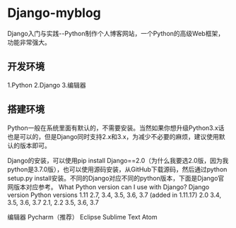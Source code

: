 # Django-myblog
Django入门与实践--Python制作个人博客网站，一个Python的高级Web框架，功能非常强大。

## 开发环境
1.Python 
2.Django 
3.编辑器

## 搭建环境
Python一般在系统里面有默认的，不需要安装。当然如果你想升级Python3.x话也是可以的，但是Django同时支持2.x和3.x，为减少不必要的麻烦，建议使用默认的版本即可。

Django的安装，可以使用pip install Django==2.0（为什么我要选2.0版，因为我python是3.7.0版），也可以使用源码安装，从GitHub下载源码，然后通过python setup.py install安装。不同的Django对应不同的python版本，下面是Django官网版本对应参考。
What Python version can I use with Django?
Django version	Python versions
1.11	2.7, 3.4, 3.5, 3.6, 3.7 (added in 1.11.17)
2.0	3.4, 3.5, 3.6, 3.7
2.1, 2.2	3.5, 3.6, 3.7

编辑器
Pycharm（推荐）
Eclipse
Sublime Text
Atom

